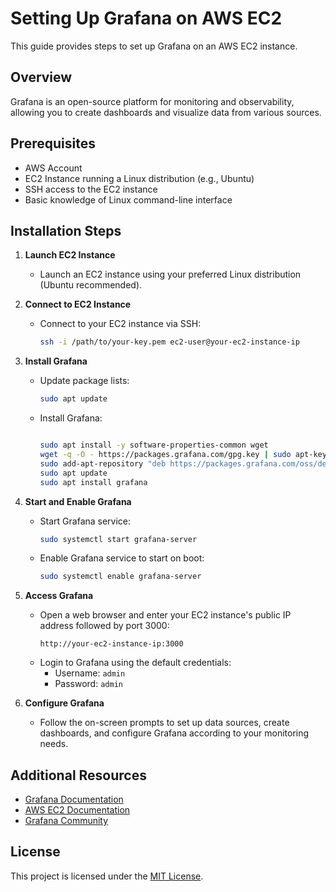 # Setting Up Grafana on AWS EC2

This guide provides steps to set up Grafana on an AWS EC2 instance.

## Overview

Grafana is an open-source platform for monitoring and observability, allowing you to create dashboards and visualize data from various sources.

## Prerequisites

- AWS Account
- EC2 Instance running a Linux distribution (e.g., Ubuntu)
- SSH access to the EC2 instance
- Basic knowledge of Linux command-line interface

## Installation Steps

1. **Launch EC2 Instance**
   - Launch an EC2 instance using your preferred Linux distribution (Ubuntu recommended).
   
2. **Connect to EC2 Instance**
   - Connect to your EC2 instance via SSH:
     ```bash
     ssh -i /path/to/your-key.pem ec2-user@your-ec2-instance-ip
     ```

3. **Install Grafana**
   - Update package lists:
     ```bash
     sudo apt update
     ```
   - Install Grafana:
     ```bash

     sudo apt install -y software-properties-common wget
     wget -q -O - https://packages.grafana.com/gpg.key | sudo apt-key add -
     sudo add-apt-repository "deb https://packages.grafana.com/oss/deb stable main"
     sudo apt update
     sudo apt install grafana
     ```
   
4. **Start and Enable Grafana**
   - Start Grafana service:
     ```bash
     sudo systemctl start grafana-server
     ```
   - Enable Grafana service to start on boot:
     ```bash
     sudo systemctl enable grafana-server
     ```

5. **Access Grafana**
   - Open a web browser and enter your EC2 instance's public IP address followed by port 3000:
     ```
     http://your-ec2-instance-ip:3000
     ```
   - Login to Grafana using the default credentials:
     - Username: `admin`
     - Password: `admin` 

6. **Configure Grafana**
   - Follow the on-screen prompts to set up data sources, create dashboards, and configure Grafana according to your monitoring needs.

## Additional Resources

- [Grafana Documentation](https://grafana.com/docs/grafana/latest/)
- [AWS EC2 Documentation](https://docs.aws.amazon.com/ec2/)
- [Grafana Community](https://community.grafana.com/)

## License

This project is licensed under the [MIT License](LICENSE).
